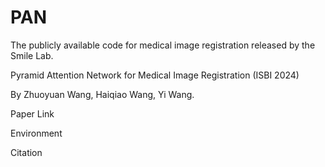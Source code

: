 # PAN
The publicly available code for medical image registration released by the Smile Lab.

Pyramid Attention Network for Medical Image Registration (ISBI 2024)

By Zhuoyuan Wang, Haiqiao Wang, Yi Wang.

Paper Link


Environment


Citation
